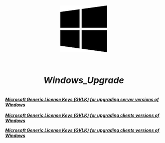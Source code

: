 <p align="center">
<img src="./Windows.png" width="150" height="150"/>
</p><br/>
<h1 align="Center"><i>Windows_Upgrade</i></h1>
 <br/>
<i> <a href="https://github.com/dimoroz772/Windows_Upgrade_Or_Install_Keys/blob/main/Microsoft_Generic_License_Keys_(GVLK)_for_upgrading_server_versions_of_Windows"><b>Microsoft Generic License Keys (GVLK) for upgrading server versions of Windows</b></a><br/><i/>
 <br/>
<i> <a href="https://github.com/dimoroz772/Windows_Upgrade_Or_Install_Keys/blob/main/Microsoft_Generic_License_Keys_(GVLK)_for_upgrading_clients_versions_of_Windows"><b>Microsoft Generic License Keys (GVLK) for upgrading clients versions of Windows</b></a><br/><i/>




<i> <a href="https://github.com/dimoroz772/Windows_Upgrade_Or_Install_Keys/blob/main/Directory_Microsoft_Generic_License_Keys_(GVLK)_for_upgrading_clients_versions_of_Windows/Microsoft_Generic_License_Keys_(GVLK)_for_upgrading_clients_versions_of_Windows.md"><b>Microsoft Generic License Keys (GVLK) for upgrading clients versions of Windows</b></a><br/><i/>
